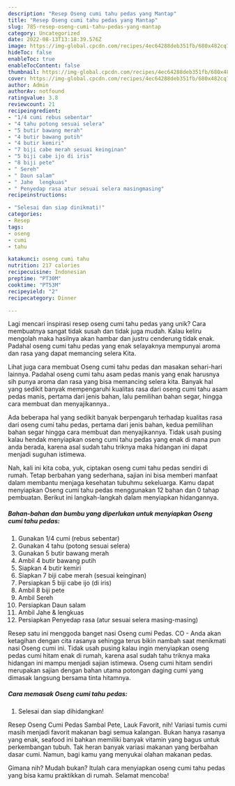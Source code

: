 ```yaml
---
description: "Resep Oseng cumi tahu pedas yang Mantap"
title: "Resep Oseng cumi tahu pedas yang Mantap"
slug: 785-resep-oseng-cumi-tahu-pedas-yang-mantap
category: Uncategorized
date: 2022-08-13T13:18:39.576Z
image: https://img-global.cpcdn.com/recipes/4ec64288deb351fb/680x482cq70/oseng-cumi-tahu-pedas-foto-resep-utama.jpg
hideToc: false
enableToc: true
enableTocContent: false
thumbnail: https://img-global.cpcdn.com/recipes/4ec64288deb351fb/680x482cq70/oseng-cumi-tahu-pedas-foto-resep-utama.jpg
cover: https://img-global.cpcdn.com/recipes/4ec64288deb351fb/680x482cq70/oseng-cumi-tahu-pedas-foto-resep-utama.jpg
author: Admin
authorAv: notfound
ratingvalue: 3.8
reviewcount: 21
recipeingredient:
- "1/4 cumi rebus sebentar"
- "4 tahu potong sesuai selera"
- "5 butir bawang merah"
- "4 butir bawang putih"
- "4 butir kemiri"
- "7 biji cabe merah sesuai keinginan"
- "5 biji cabe ijo di iris"
- "8 biji pete"
- " Sereh"
- " Daun salam"
- " Jahe  lengkuas"
- " Penyedap rasa atur sesuai selera masingmasing"
recipeinstructions:

- "Selesai dan siap dinikmati!"
categories:
- Resep
tags:
- oseng
- cumi
- tahu

katakunci: oseng cumi tahu 
nutrition: 217 calories
recipecuisine: Indonesian
preptime: "PT30M"
cooktime: "PT53M"
recipeyield: "2"
recipecategory: Dinner

---
```





Lagi mencari inspirasi resep oseng cumi tahu pedas yang unik? Cara membuatnya sangat tidak susah dan tidak juga mudah. Kalau keliru mengolah maka hasilnya akan hambar dan justru cenderung tidak enak. Padahal oseng cumi tahu pedas yang enak selayaknya mempunyai aroma dan rasa yang dapat memancing selera Kita.





Lihat juga cara membuat Oseng cumi tahu pedas dan masakan sehari-hari lainnya. Padahal oseng cumi tahu asam pedas manis yang enak harusnya sih punya aroma dan rasa yang bisa memancing selera kita. Banyak hal yang sedikit banyak mempengaruhi kualitas rasa dari oseng cumi tahu asam pedas manis, pertama dari jenis bahan, lalu pemilihan bahan segar, hingga cara membuat dan menyajikannya..

Ada beberapa hal yang sedikit banyak berpengaruh terhadap kualitas rasa dari oseng cumi tahu pedas, pertama dari jenis bahan, kedua pemilihan bahan segar hingga cara membuat dan menyajikannya. Tidak usah pusing kalau hendak menyiapkan oseng cumi tahu pedas yang enak di mana pun anda berada, karena asal sudah tahu triknya maka hidangan ini dapat menjadi suguhan istimewa.






Nah, kali ini kita coba, yuk, ciptakan oseng cumi tahu pedas sendiri di rumah. Tetap berbahan yang sederhana, sajian ini bisa memberi manfaat dalam membantu menjaga kesehatan tubuhmu sekeluarga. Kamu dapat menyiapkan Oseng cumi tahu pedas menggunakan 12 bahan dan 0 tahap pembuatan. Berikut ini langkah-langkah dalam menyiapkan hidangannya.

<!--inarticleads1-->

##### Bahan-bahan dan bumbu yang diperlukan untuk menyiapkan Oseng cumi tahu pedas:

1. Gunakan 1/4 cumi (rebus sebentar)
1. Gunakan 4 tahu (potong sesuai selera)
1. Gunakan 5 butir bawang merah
1. Ambil 4 butir bawang putih
1. Siapkan 4 butir kemiri
1. Siapkan 7 biji cabe merah (sesuai keinginan)
1. Persiapkan 5 biji cabe ijo (di iris)
1. Ambil 8 biji pete
1. Ambil  Sereh
1. Persiapkan  Daun salam
1. Ambil  Jahe &amp; lengkuas
1. Persiapkan  Penyedap rasa (atur sesuai selera masing-masing)


Resep satu ini menggoda banget nasi Oseng cumi Pedas⁣. CO - Anda akan ketagihan dengan cita rasanya sehingga terus bikin nambah saat menikmati nasi Oseng cumi ini. Tidak usah pusing kalau ingin menyiapkan oseng pedas cumi hitam enak di rumah, karena asal sudah tahu triknya maka hidangan ini mampu menjadi sajian istimewa. Oseng cumi hitam sendiri merupakan sajian dengan bahan utama potongan daging cumi yang dimasak langsung bersama tinta hitamnya. 

<!--inarticleads2-->

##### Cara memasak Oseng cumi tahu pedas:


1. Selesai dan siap dihidangkan!

Resep Oseng Cumi Pedas Sambal Pete, Lauk Favorit, nih! Variasi tumis cumi masih menjadi favorit makanan bagi semua kalangan. Bukan hanya rasanya yang enak, seafood ini bahkan memiliki banyak vitamin yang bagus untuk perkembangan tubuh. Tak heran banyak variasi makanan yang berbahan dasar cumi. Namun, bagi kamu yang menyukai olahan makanan pedas. 

Gimana nih? Mudah bukan? Itulah cara menyiapkan oseng cumi tahu pedas yang bisa kamu praktikkan di rumah. Selamat mencoba!
